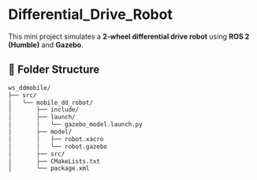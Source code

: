 # Differential_Drive_Robot

This mini project simulates a **2-wheel differential drive robot** using **ROS 2 (Humble)** and **Gazebo**. 
## 📁 Folder Structure
```bash
ws_ddmobile/
├── src/
│   └── mobile_dd_robot/
│       ├── include/
│       ├── launch/
│       │   └── gazebo_model.launch.py
│       ├── model/
│       │   ├── robot.xacro
│       │   └── robot.gazebo
│       ├── src/
│       ├── CMakeLists.txt
│       └── package.xml

